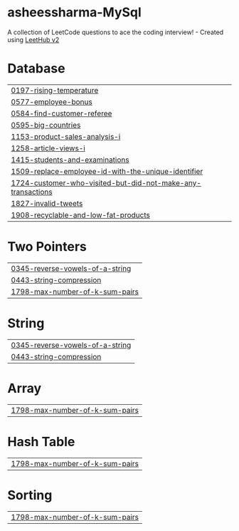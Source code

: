 # asheessharma-MySql
A collection of LeetCode questions to ace the coding interview! - Created using [LeetHub v2](https://github.com/arunbhardwaj/LeetHub-2.0)


# Database
|  |
| ------- |
| [0197-rising-temperature](https://github.com/asheessharma/asheessharma-MySql/tree/master/0197-rising-temperature) |
| [0577-employee-bonus](https://github.com/asheessharma/asheessharma-MySql/tree/master/0577-employee-bonus) |
| [0584-find-customer-referee](https://github.com/asheessharma/asheessharma-MySql/tree/master/0584-find-customer-referee) |
| [0595-big-countries](https://github.com/asheessharma/asheessharma-MySql/tree/master/0595-big-countries) |
| [1153-product-sales-analysis-i](https://github.com/asheessharma/asheessharma-MySql/tree/master/1153-product-sales-analysis-i) |
| [1258-article-views-i](https://github.com/asheessharma/asheessharma-MySql/tree/master/1258-article-views-i) |
| [1415-students-and-examinations](https://github.com/asheessharma/asheessharma-MySql/tree/master/1415-students-and-examinations) |
| [1509-replace-employee-id-with-the-unique-identifier](https://github.com/asheessharma/asheessharma-MySql/tree/master/1509-replace-employee-id-with-the-unique-identifier) |
| [1724-customer-who-visited-but-did-not-make-any-transactions](https://github.com/asheessharma/asheessharma-MySql/tree/master/1724-customer-who-visited-but-did-not-make-any-transactions) |
| [1827-invalid-tweets](https://github.com/asheessharma/asheessharma-MySql/tree/master/1827-invalid-tweets) |
| [1908-recyclable-and-low-fat-products](https://github.com/asheessharma/asheessharma-MySql/tree/master/1908-recyclable-and-low-fat-products) |
# Two Pointers
|  |
| ------- |
| [0345-reverse-vowels-of-a-string](https://github.com/asheessharma/asheessharma-MySql/tree/master/0345-reverse-vowels-of-a-string) |
| [0443-string-compression](https://github.com/asheessharma/asheessharma-MySql/tree/master/0443-string-compression) |
| [1798-max-number-of-k-sum-pairs](https://github.com/asheessharma/asheessharma-MySql/tree/master/1798-max-number-of-k-sum-pairs) |
# String
|  |
| ------- |
| [0345-reverse-vowels-of-a-string](https://github.com/asheessharma/asheessharma-MySql/tree/master/0345-reverse-vowels-of-a-string) |
| [0443-string-compression](https://github.com/asheessharma/asheessharma-MySql/tree/master/0443-string-compression) |
# Array
|  |
| ------- |
| [1798-max-number-of-k-sum-pairs](https://github.com/asheessharma/asheessharma-MySql/tree/master/1798-max-number-of-k-sum-pairs) |
# Hash Table
|  |
| ------- |
| [1798-max-number-of-k-sum-pairs](https://github.com/asheessharma/asheessharma-MySql/tree/master/1798-max-number-of-k-sum-pairs) |
# Sorting
|  |
| ------- |
| [1798-max-number-of-k-sum-pairs](https://github.com/asheessharma/asheessharma-MySql/tree/master/1798-max-number-of-k-sum-pairs) |